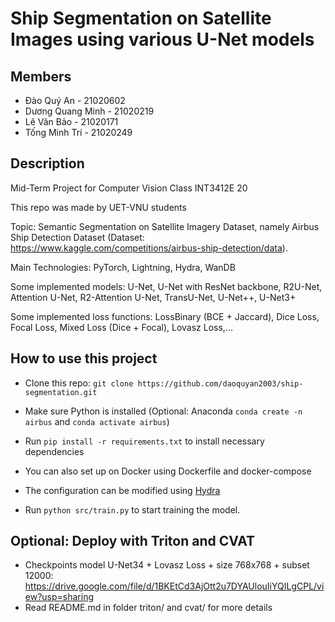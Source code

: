 # Ship Segmentation on Satellite Images using various U-Net models

## Members
- Đào Quý An - 21020602
- Dương Quang Minh - 21020219
- Lê Văn Bảo - 21020171
- Tống Minh Trí - 21020249

## Description

Mid-Term Project for Computer Vision Class INT3412E 20

This repo was made by UET-VNU students

Topic: Semantic Segmentation on Satellite Imagery Dataset, namely Airbus Ship Detection Dataset (Dataset: https://www.kaggle.com/competitions/airbus-ship-detection/data).

Main Technologies: PyTorch, Lightning, Hydra, WanDB

Some implemented models: U-Net, U-Net with ResNet backbone, R2U-Net, Attention U-Net, R2-Attention U-Net, TransU-Net, U-Net++, U-Net3+

Some implemented loss functions: LossBinary (BCE + Jaccard), Dice Loss, Focal Loss, Mixed Loss (Dice + Focal), Lovasz Loss,...

## How to use this project

- Clone this repo: `git clone https://github.com/daoquyan2003/ship-segmentation.git`

- Make sure Python is installed (Optional: Anaconda `conda create -n airbus` and `conda activate airbus`)

- Run `pip install -r requirements.txt` to install necessary dependencies

- You can also set up on Docker using Dockerfile and docker-compose

- The configuration can be modified using [Hydra](https://hydra.cc/)

- Run `python src/train.py` to start training the model.

## Optional: Deploy with Triton and CVAT
- Checkpoints model U-Net34 + Lovasz Loss + size 768x768 + subset 12000: https://drive.google.com/file/d/1BKEtCd3AjOtt2u7DYAUlouIiYQILgCPL/view?usp=sharing
- Read README.md in folder triton/ and cvat/ for more details

